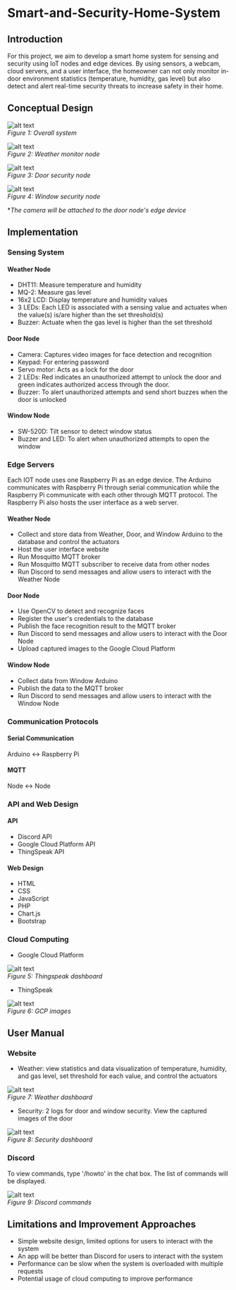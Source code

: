 # Smart-and-Security-Home-System

## Introduction

For this project, we aim to develop a smart home system for sensing and security using IoT nodes and edge devices. By using sensors, a webcam, cloud servers, and a user interface, the homeowner can not only monitor in-door environment statistics (temperature, humidity, gas level) but also detect and alert real-time security threats to increase safety in their home.

## Conceptual Design

![alt text](images/system.png)<br/>
_Figure 1: Overall system_

![alt text](images/weather_node.jpg)<br/>
_Figure 2: Weather monitor node_

![alt text](images/door_node.jpg)<br/>
_Figure 3: Door security node_

![alt text](images/window_node.jpg)<br/>
_Figure 4: Window security node_

\*_The camera will be attached to the door node's edge device_

## Implementation

### Sensing System

#### Weather Node

- DHT11: Measure temperature and humidity
- MQ-2: Measure gas level
- 16x2 LCD: Display temperature and humidity values
- 3 LEDs: Each LED is associated with a sensing value and actuates when the value(s) is/are higher than the set threshold(s)
- Buzzer: Actuate when the gas level is higher than the set threshold

#### Door Node

- Camera: Captures video images for face detection and recognition
- Keypad: For entering password
- Servo motor: Acts as a lock for the door
- 2 LEDs: Red indicates an unauthorized attempt to unlock the door and green indicates authorized access through the door.
- Buzzer: To alert unauthorized attempts and send short buzzes when the door is unlocked

#### Window Node

- SW-520D: Tilt sensor to detect window status
- Buzzer and LED: To alert when unauthorized attempts to open the window

### Edge Servers

Each IOT node uses one Raspberry Pi as an edge device. The Arduino communicates with Raspberry Pi through serial communication while the Raspberry Pi communicate with each other through MQTT protocol. The Raspberry Pi also hosts the user interface as a web server.

#### Weather Node

- Collect and store data from Weather, Door, and Window Arduino to the database and control the actuators
- Host the user interface website
- Run Mosquitto MQTT broker
- Run Mosquitto MQTT subscriber to receive data from other nodes
- Run Discord to send messages and allow users to interact with the Weather Node

#### Door Node

- Use OpenCV to detect and recognize faces
- Register the user's credentials to the database
- Publish the face recognition result to the MQTT broker
- Run Discord to send messages and allow users to interact with the Door Node
- Upload captured images to the Google Cloud Platform

#### Window Node

- Collect data from Window Arduino
- Publish the data to the MQTT broker
- Run Discord to send messages and allow users to interact with the Window Node

### Communication Protocols

#### Serial Communication

Arduino <-> Raspberry Pi

#### MQTT

Node <-> Node

### API and Web Design

#### API

- Discord API
- Google Cloud Platform API
- ThingSpeak API

#### Web Design

- HTML
- CSS
- JavaScript
- PHP
- Chart.js
- Bootstrap

### Cloud Computing

- Google Cloud Platform

![alt text](images/thingspeak2.png)<br/>
_Figure 5: Thingspeak dashboard_

- ThingSpeak

![alt text](images/GCP.png)<br/>
_Figure 6: GCP images_

## User Manual

### Website

- Weather: view statistics and data visualization of temperature, humidity, and gas level, set threshold for each value, and control the actuators

![alt text](images/weather_dashboard.png)<br/>
_Figure 7: Weather dashboard_

- Security: 2 logs for door and window security. View the captured images of the door

![alt text](images/security_dashboard.png)<br/>
_Figure 8: Security dashboard_

### Discord

To view commands, type '/howto' in the chat box. The list of commands will be displayed.

![alt text](images/discord_commands.png)<br/>
_Figure 9: Discord commands_

## Limitations and Improvement Approaches

- Simple website design, limited options for users to interact with the system
- An app will be better than Discord for users to interact with the system
- Performance can be slow when the system is overloaded with multiple requests
- Potential usage of cloud computing to improve performance
